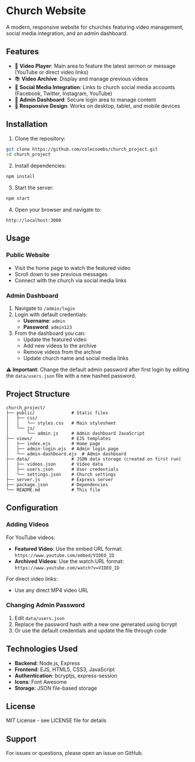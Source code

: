 # Church Website

A modern, responsive website for churches featuring video management, social media integration, and an admin dashboard.

## Features

- 🎥 **Video Player**: Main area to feature the latest sermon or message (YouTube or direct video links)
- 📚 **Video Archive**: Display and manage previous videos
- 🔗 **Social Media Integration**: Links to church social media accounts (Facebook, Twitter, Instagram, YouTube)
- 🔐 **Admin Dashboard**: Secure login area to manage content
- 📱 **Responsive Design**: Works on desktop, tablet, and mobile devices

## Installation

1. Clone the repository:
```bash
git clone https://github.com/colecoombs/church_project.git
cd church_project
```

2. Install dependencies:
```bash
npm install
```

3. Start the server:
```bash
npm start
```

4. Open your browser and navigate to:
```
http://localhost:3000
```

## Usage

### Public Website
- Visit the home page to watch the featured video
- Scroll down to see previous messages
- Connect with the church via social media links

### Admin Dashboard
1. Navigate to `/admin/login`
2. Login with default credentials:
   - **Username**: `admin`
   - **Password**: `admin123`
3. From the dashboard you can:
   - Update the featured video
   - Add new videos to the archive
   - Remove videos from the archive
   - Update church name and social media links

**⚠️ Important**: Change the default admin password after first login by editing the `data/users.json` file with a new hashed password.

## Project Structure

```
church_project/
├── public/              # Static files
│   ├── css/
│   │   └── styles.css   # Main stylesheet
│   └── js/
│       └── admin.js     # Admin dashboard JavaScript
├── views/               # EJS templates
│   ├── index.ejs        # Home page
│   ├── admin-login.ejs  # Admin login page
│   └── admin-dashboard.ejs  # Admin dashboard
├── data/                # JSON data storage (created on first run)
│   ├── videos.json      # Video data
│   ├── users.json       # User credentials
│   └── settings.json    # Church settings
├── server.js            # Express server
├── package.json         # Dependencies
└── README.md            # This file
```

## Configuration

### Adding Videos
For YouTube videos:
- **Featured Video**: Use the embed URL format: `https://www.youtube.com/embed/VIDEO_ID`
- **Archived Videos**: Use the watch URL format: `https://www.youtube.com/watch?v=VIDEO_ID`

For direct video links:
- Use any direct MP4 video URL

### Changing Admin Password
1. Edit `data/users.json`
2. Replace the password hash with a new one generated using bcrypt
3. Or use the default credentials and update the file through code

## Technologies Used

- **Backend**: Node.js, Express
- **Frontend**: EJS, HTML5, CSS3, JavaScript
- **Authentication**: bcryptjs, express-session
- **Icons**: Font Awesome
- **Storage**: JSON file-based storage

## License

MIT License - see LICENSE file for details

## Support

For issues or questions, please open an issue on GitHub.
